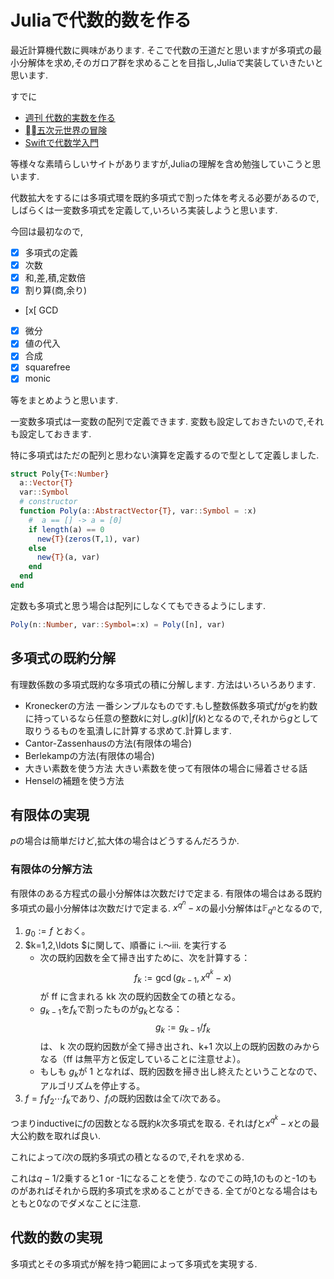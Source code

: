 # Juliaで代数的数を作る

最近計算機代数に興味があります.
そこで代数の王道だと思いますが多項式の最小分解体を求め,そのガロア群を求めることを目指し,Juliaで実装していきたいと思います.

すでに
- [週刊 代数的実数を作る](https://miz-ar.info/math/algebraic-real/)
- [五次元世界の冒険](http://ikumi.que.jp/blog/archives/252)
- [Swiftで代数学入門 ](https://qiita.com/taketo1024/items/bd356c59dc0559ee9a0b)

等様々な素晴らしいサイトがありますが,Juliaの理解を含め勉強していこうと思います.

代数拡大をするには多項式環を既約多項式で割った体を考える必要があるので,
しばらくは一変数多項式を定義して,いろいろ実装しようと思います.

今回は最初なので,

- [x] 多項式の定義
- [x] 次数
- [x] 和,差,積,定数倍
- [x] 割り算(商,余り)
- [x[ GCD
- [x] 微分
- [x] 値の代入
- [x] 合成
- [x] squarefree
- [x] monic

等をまとめようと思います.

一変数多項式は一変数の配列で定義できます.
変数も設定しておきたいので,それも設定しておきます.

特に多項式はただの配列と思わない演算を定義するので型として定義しました.

```julia
struct Poly{T<:Number}
  a::Vector{T}
  var::Symbol
  # constructor
  function Poly(a::AbstractVector{T}, var::Symbol = :x)
    #  a == [] -> a = [0]
    if length(a) == 0
      new{T}(zeros(T,1), var)
    else
      new{T}(a, var)
    end
  end
end
```

定数も多項式と思う場合は配列にしなくてもできるようにします.

```julia
Poly(n::Number, var::Symbol=:x) = Poly([n], var)
```


## 多項式の既約分解
有理数係数の多項式既約な多項式の積に分解します.
方法はいろいろあります.

- Kroneckerの方法
  一番シンプルなものです.もし整数係数多項式$f$が$g$を約数に持っているなら任意の整数$k$に対し.$g(k) | f(k)$となるので,それから$g$として取りうるものを虱潰しに計算する求めて.計算します.
- Cantor-Zassenhausの方法(有限体の場合)
- Berlekampの方法(有限体の場合)
- 大きい素数を使う方法
  大きい素数を使って有限体の場合に帰着させる話
- Henselの補題を使う方法

## 有限体の実現
$p$の場合は簡単だけど,拡大体の場合はどうするんだろうか.

### 有限体の分解方法
有限体のある方程式の最小分解体は次数だけで定まる.
有限体の場合はある既約多項式の最小分解体は次数だけで定まる.
$x^{q}^n - x$の最小分解体は$\mathbb{F}_{q^n}$となるので,

1. $g_0:=f$ とおく。
2. $k=1,2,\ldots $に関して、順番に i.〜iii. を実行する
   - 次の既約因数を全て掃き出すために、次を計算する：
   $$f_k:=\gcd(g_{k-1},x^{q^k}-x)$$
   が ff に含まれる kk 次の既約因数全ての積となる。
   - $g_{k-1}$を$f_k$で割ったものが$g_k$となる：
   $$g_k:=g_{k-1}/f_k$$
​	  は、 k 次の既約因数が全て掃き出され、k+1 次以上の既約因数のみからなる（ff は無平方と仮定していることに注意せよ）。
   - もしも $g_k$が 1 となれば、既約因数を掃き出し終えたということなので、アルゴリズムを停止する。
3. $f=f_1f_2\cdots f_k$であり、$f_i$の既約因数は全て$i$次である。

つまりinductiveに$f$の因数となる既約$k$次多項式を取る.
それは$f$と$x^{q^k} - x$との最大公約数を取れば良い.

これによって$i$次の既約多項式の積となるので,それを求める.

これは$q-1/2$乗すると1 or -1になることを使う.
なのでこの時,1のものと-1のものがあればそれから既約多項式を求めることができる.
全てが0となる場合はもともと0なのでダメなことに注意.


## 代数的数の実現
多項式とその多項式が解を持つ範囲によって多項式を実現する.

